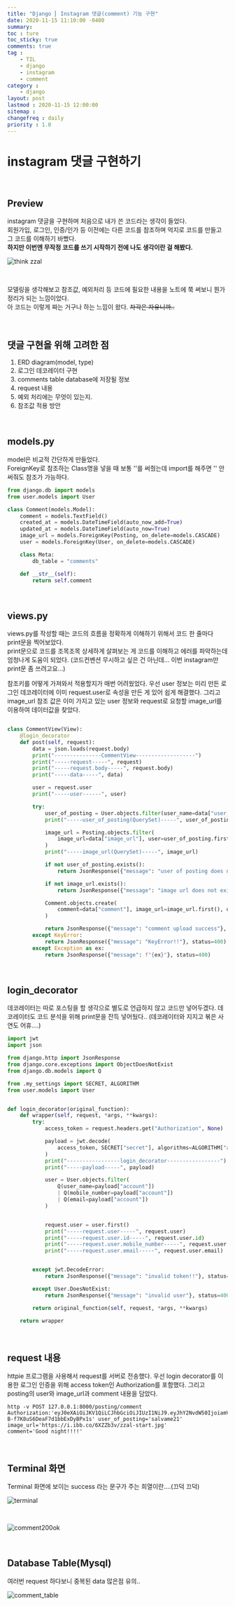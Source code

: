```yaml
---
title: "Django ⎜ Instagram 댓글(comment) 기능 구현"
date: 2020-11-15 11:10:00 -0400
summary: 
toc : ture
toc_sticky: true
comments: true
tag : 
    - TIL
    - django
    - instagram
    - comment
category : 
    - django
layout: post
lastmod : 2020-11-15 12:00:00
sitemap :
changefreq : daily
priority : 1.0
---
```


# instagram 댓글 구현하기

<br>

## Preview
instagram 댓글을 구현하며 처음으로 내가 쓴 코드라는 생각이 들었다.  
회원가입, 로그인, 인증/인가 등 이전에는 다른 코드를 참조하며 억지로 코드를 만들고 그 코드를 이해하기 바빴다.  
**하지만 이번엔 무작정 코드를 쓰기 시작하기 전에 나도 생각이란 걸 해봤다.**

![think zzal](https://i.ibb.co/B6LZj0w/think.jpg)

<br>

모델링을 생각해보고 참조값, 예외처리 등 코드에 필요한 내용을 노트에 쭉 써보니 뭔가 정리가 되는 느낌이었다.  
아 코드는 이렇게 짜는 거구나 하는 느낌이 왔다. ~~차각은 자유니까..~~

<br>

## 댓글 구현을 위해 고려한 점
1. ERD diagram(model, type)
2. 로그인 데코레이터 구현
3. comments table database에 저장될 정보
4. request 내용
5. 예외 처리에는 무엇이 있는지.
6. 참조값 적용 방안

<br>

## models.py

model은 비교적 간단하게 만들었다.  
ForeignKey로 참조하는 Class명을 넣을 때 보통 ''를 써줬는데 import를 해주면 '' 안써줘도 참조가 가능하다.

```python
from django.db import models
from user.models import User

class Comment(models.Model):
    comment = models.TextField()
    created_at = models.DateTimeField(auto_now_add=True)
    updated_at = models.DateTimeField(auto_now=True)
    image_url = models.ForeignKey(Posting, on_delete=models.CASCADE)
    user = models.ForeignKey(User, on_delete=models.CASCADE)

    class Meta:
        db_table = "comments"

    def __str__(self):
        return self.comment

```

<br>

## views.py

views.py를 작성할 때는 코드의 흐름을 정확하게 이해하기 위해서 코드 한 줄마다 print문을 찍어보았다.  
print문으로 코드를 조목조목 상세하게 살펴보는 게 코드를 이해하고 에러를 파악하는데 엄청나게 도움이 되었다.
(코드컨벤션 무시하고 싶은 건 아닌데... 이번 instagram만 print문 좀 쓰려고요...)

참조키를 어떻게 가져와서 적용할지가 매번 어려웠었다.
우선 user 정보는 미리 만든 로그인 데코레이터에 이미 request.user로 속성을 만든 게 있어 쉽게 해결했다.
그리고 image_url 참조 값은 이미 가지고 있는 user 정보와 request로 요청할 image_url를 이용하여 데이터값을 찾았다.

```python

class CommentView(View):
    @login_decorator
    def post(self, request):
        data = json.loads(request.body)
        print("---------------CommentView-------------------")
        print("-----request-----", request)
        print("-----request.body-----", request.body)
        print("-----data-----", data)

        user = request.user
        print("-----user------", user)

        try:
            user_of_posting = User.objects.filter(user_name=data["user_of_posting"])
            print("-----user_of_posting(QuerySet)-----", user_of_posting)

            image_url = Posting.objects.filter(
                image_url=data["image_url"], user=user_of_posting.first()
            )
            print("-----image_url(QuerySet)-----", image_url)

            if not user_of_posting.exists():
                return JsonResponse({"message": "user of posting does not exist!!"})

            if not image_url.exists():
                return JsonResponse({"message": "image url does not exist!!"})

            Comment.objects.create(
                comment=data["comment"], image_url=image_url.first(), user=user
            )

            return JsonResponse({"message": "comment upload success"}, status=200)
        except KeyError:
            return JsonResponse({"message": "KeyError!!"}, status=400)
        except Exception as ex:
            return JsonResponse({"message": f"{ex}"}, status=400)
```

<br>

## login_decorator
데코레이터는 따로 포스팅을 할 생각으로 별도로 언급하지 않고 코드만 넣어두겠다.
데코레이터도 코드 분석을 위해 print문을 잔득 넣어뒀다..
(데코레이터와 지지고 볶은 사연도 어휴....)

```python
import jwt
import json

from django.http import JsonResponse
from django.core.exceptions import ObjectDoesNotExist
from django.db.models import Q

from .my_settings import SECRET, ALGORITHM
from user.models import User


def login_decorator(original_function):
    def wrapper(self, request, *args, **kwargs):
        try:
            access_token = request.headers.get("Authorization", None)

            payload = jwt.decode(
                access_token, SECRET["secret"], algorithms=ALGORITHM["algorithm"],
            )  
            print("-----------------login_decorator-----------------")
            print("-----payload-----", payload)

            user = User.objects.filter(
                Q(user_name=payload["account"])
                | Q(mobile_number=payload["account"])
                | Q(email=payload["account"])
            )


            request.user = user.first()
            print("-----request.user-----", request.user)
            print("-----request.user.id-----", request.user.id)
            print("-----request.user.mobile_number-----", request.user.mobile_number)
            print("-----request.user.email-----", request.user.email)


        except jwt.DecodeError:
            return JsonResponse({"message": "invalid token!!"}, status=400)

        except User.DoesNotExist:
            return JsonResponse({"message": "invalid user"}, status=400)

        return original_function(self, request, *args, **kwargs)

    return wrapper

```

<br>

## request 내용
httpie 프로그램을 사용해서 request를 서버로 전송했다.
우선 login decorator를 이용한 로그인 인증을 위해 access token인 Authorization를 포함했다. 그리고 posting의 user와 image_url과 comment 내용을 담았다.

```
http -v POST 127.0.0.1:8000/posting/comment Authorization:'eyJ0eXAiOiJKV1QiLCJhbGciOiJIUzI1NiJ9.eyJhY2NvdW50IjoiamVubnkifQ.vcObfkUOTTovDXl-B-f7K8uS6DeaF7d1bbExDyBPx1s' user_of_posting='salvame21' 
image_url='https://i.ibb.co/6XZZb3v/zzal-start.jpg' 
comment='Good night!!!!'
```

<br>

## Terminal 화면
Terminal 화면에 보이는 success 라는 문구가 주는 희열이란....(끄덕 끄덕)

![terminal](https://i.ibb.co/gy3HpFv/message.png)

<br>

![comment200ok](https://i.ibb.co/Wzgwr6Y/comment200ok.png)




<br>

## Database Table(Mysql)
여러번 request 하다보니 중복된 data 많은점 유의..

![comment_table](https://i.ibb.co/S3xbd35/comment-db.png)